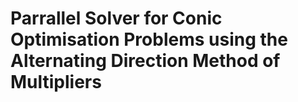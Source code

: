 # Parrallel Solver for Conic Optimisation Problems using the Alternating Direction Method of Multipliers